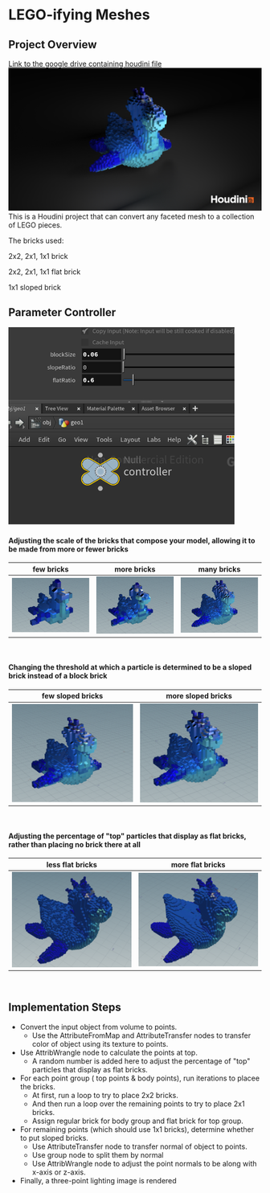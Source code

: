 # LEGO-ifying Meshes

## Project Overview
[Link to the google drive containing houdini file](https://drive.google.com/drive/folders/1PijzF1PlscGqwTIgYf_ycLDalLX_Kx6E?usp=sharing)
![](untitled1.png)
This is a Houdini project that can convert any faceted mesh to a collection of LEGO pieces.

The bricks used: 

2x2, 2x1, 1x1 brick

2x2, 2x1, 1x1 flat brick

1x1 sloped brick

## Parameter Controller
<img width="450" alt="1" src="control.png">

#### Adjusting the scale of the bricks that compose your model, allowing it to be made from more or fewer bricks
| few bricks |  more bricks | many bricks| 
|---|---|---|
|![](few_block.png) | ![](less_block.png)|![](mid_block.png)|
<br/>

#### Changing the threshold at which a particle is determined to be a sloped brick instead of a block brick
| few sloped bricks |  more sloped bricks| 
|---|---|
|![](less_slope.png) | ![](more_slope.png)|
<br/>

#### Adjusting the percentage of "top" particles that display as flat bricks, rather than placing no brick there at all
| less flat bricks |  more flat bricks| 
|---|---|
|![](less_flat.png) | ![](more_flat.png)|
<br/>

## Implementation Steps

- Convert the input object from volume to points.
  - Use the AttributeFromMap and AttributeTransfer nodes to transfer color of object using its texture to points.
- Use AttribWrangle node to calculate the points at top.
  - A random number is added here to adjust the percentage of "top" particles that display as flat bricks.
- For each point group ( top points & body points), run iterations to placee the bricks.
  - At first, run a loop to try to place 2x2 bricks.
  - And then run a loop over the remaining points to try to place 2x1 bricks.
  - Assign regular brick for body group and flat brick for top group.
- For remaining points (which should use 1x1 bricks), determine whether to put sloped bricks.
  - Use AttributeTransfer node to transfer normal of object to points.
  - Use group node to split them by normal
  - Use AttribWrangle node to adjust the point normals to be along with x-axis or z-axis.
- Finally, a three-point lighting image is rendered
